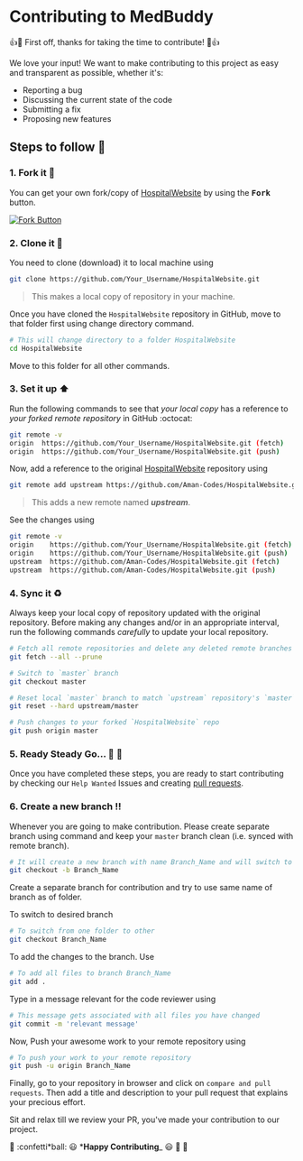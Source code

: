 # Contributing to MedBuddy

:+1::tada: First off, thanks for taking the time to contribute! :tada::+1:

We love your input! We want to make contributing to this project as easy and transparent as possible, whether it's:

- Reporting a bug
- Discussing the current state of the code
- Submitting a fix
- Proposing new features

## Steps to follow :scroll:

### 1. Fork it :fork_and_knife:

You can get your own fork/copy of [HospitalWebsite](https://github.com/Aman-Codes/HospitalWebsite) by using the <kbd><b>Fork</b></kbd></a> button.

[![Fork Button](https://help.github.com/assets/images/help/repository/fork_button.jpg)](https://github.com/Aman-Codes/HospitalWebsite)

### 2. Clone it :busts_in_silhouette:

You need to clone (download) it to local machine using

```sh
git clone https://github.com/Your_Username/HospitalWebsite.git
```

> This makes a local copy of repository in your machine.

Once you have cloned the `HospitalWebsite` repository in GitHub, move to that folder first using change directory command.

```sh
# This will change directory to a folder HospitalWebsite
cd HospitalWebsite
```

Move to this folder for all other commands.

### 3. Set it up :arrow_up:

Run the following commands to see that _your local copy_ has a reference to _your forked remote repository_ in GitHub :octocat:

```sh
git remote -v
origin  https://github.com/Your_Username/HospitalWebsite.git (fetch)
origin  https://github.com/Your_Username/HospitalWebsite.git (push)
```

Now, add a reference to the original [HospitalWebsite](https://github.com/Aman-Codes/HospitalWebsite) repository using

```sh
git remote add upstream https://github.com/Aman-Codes/HospitalWebsite.git
```

> This adds a new remote named **_upstream_**.

See the changes using

```sh
git remote -v
origin    https://github.com/Your_Username/HospitalWebsite.git (fetch)
origin    https://github.com/Your_Username/HospitalWebsite.git (push)
upstream  https://github.com/Aman-Codes/HospitalWebsite.git (fetch)
upstream  https://github.com/Aman-Codes/HospitalWebsite.git (push)
```

### 4. Sync it :recycle:

Always keep your local copy of repository updated with the original repository.
Before making any changes and/or in an appropriate interval, run the following commands _carefully_ to update your local repository.

```sh
# Fetch all remote repositories and delete any deleted remote branches
git fetch --all --prune

# Switch to `master` branch
git checkout master

# Reset local `master` branch to match `upstream` repository's `master` branch
git reset --hard upstream/master

# Push changes to your forked `HospitalWebsite` repo
git push origin master
```

### 5. Ready Steady Go... :turtle: :rabbit2:

Once you have completed these steps, you are ready to start contributing by checking our `Help Wanted` Issues and creating [pull requests](https://github.com/Aman-Codes/HospitalWebsite/pulls).

### 6. Create a new branch :bangbang:

Whenever you are going to make contribution. Please create separate branch using command and keep your `master` branch clean (i.e. synced with remote branch).

```sh
# It will create a new branch with name Branch_Name and will switch to that branch.
git checkout -b Branch_Name
```

Create a separate branch for contribution and try to use same name of branch as of folder.

To switch to desired branch

```sh
# To switch from one folder to other
git checkout Branch_Name
```

To add the changes to the branch. Use

```sh
# To add all files to branch Branch_Name
git add .
```

Type in a message relevant for the code reviewer using

```sh
# This message gets associated with all files you have changed
git commit -m 'relevant message'
```

Now, Push your awesome work to your remote repository using

```sh
# To push your work to your remote repository
git push -u origin Branch_Name
```

Finally, go to your repository in browser and click on `compare and pull requests`.
Then add a title and description to your pull request that explains your precious effort.

Sit and relax till we review your PR, you've made your contribution to our project.

:tada: :confetti*ball: :smiley: ***Happy Contributing**\_ :smiley: :confetti_ball: :tada:
